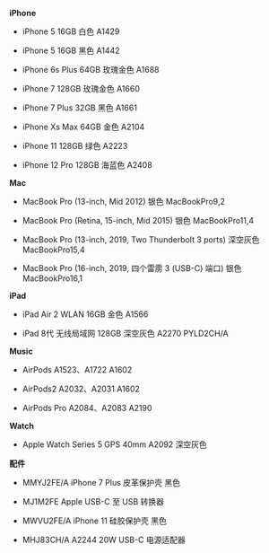 **iPhone**

- iPhone 5 16GB 白色 A1429

- iPhone 5 16GB 黑色 A1442

- iPhone 6s Plus 64GB 玫瑰金色 A1688

- iPhone 7 128GB 玫瑰金色 A1660

- iPhone 7 Plus 32GB 黑色 A1661

- iPhone Xs Max 64GB 金色 A2104

- iPhone 11 128GB 绿色 A2223

- iPhone 12 Pro 128GB 海蓝色 A2408


**Mac**

- MacBook Pro (13-inch, Mid 2012) 银色 MacBookPro9,2

- MacBook Pro (Retina, 15-inch, Mid 2015) 银色 MacBookPro11,4

- MacBook Pro (13-inch, 2019, Two Thunderbolt 3 ports) 深空灰色 MacBookPro15,4

- MacBook Pro (16-inch, 2019, 四个雷雳 3 (USB-C) 端口) 银色 MacBookPro16,1


**iPad**

- iPad Air 2 WLAN 16GB 金色 A1566

- iPad 8代 无线局域网 128GB 深空灰色 A2270 PYLD2CH/A


**Music**

- AirPods A1523、A1722 A1602

- AirPods2 A2032、A2031 A1602

- AirPods Pro A2084、A2083 A2190


**Watch**

- Apple Watch Series 5 GPS 40mm A2092 深空灰色


**配件**

- MMYJ2FE/A iPhone 7 Plus 皮革保护壳 黑色

- MJ1M2FE Apple USB-C 至 USB 转换器

- MWVU2FE/A iPhone 11 硅胶保护壳 黑色

- MHJ83CH/A A2244 20W USB-C 电源适配器